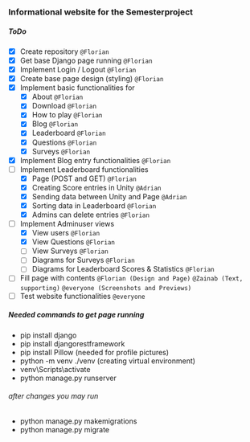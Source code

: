 ### Informational website for the Semesterproject
##### ToDo
- [x] Create repository `@Florian`
- [x] Get base Django page running `@Florian`
- [x] Implement Login / Logout `@Florian`
- [x] Create base page design (styling) `@Florian`
- [x] Implement basic functionalities for
  - [x] About `@Florian`
  - [x] Download `@Florian`
  - [x] How to play `@Florian`
  - [x] Blog `@Florian`
  - [x] Leaderboard `@Florian`
  - [x] Questions `@Florian`
  - [x] Surveys `@Florian`
- [x] Implement Blog entry functionalities `@Florian`
- [ ] Implement Leaderboard functionalities
  - [x] Page (POST and GET) `@Florian`
  - [x] Creating Score entries in Unity `@Adrian`
  - [x] Sending data between Unity and Page `@Adrian`
  - [x] Sorting data in Leaderboard `@Florian`
  - [x] Admins can delete entries `@Florian`
- [ ] Implement Adminuser views
  - [x] View users `@Florian`
  - [x] View Questions `@Florian`
  - [ ] View Surveys `@Florian`
  - [ ] Diagrams for Surveys `@Florian`
  - [ ] Diagrams for Leaderboard Scores & Statistics `@Florian`
- [ ] Fill page with contents `@Florian (Design and Page)` `@Zainab (Text, supporting)` `@everyone (Screenshots and Previews)`
- [ ] Test website functionalities `@everyone`

##### Needed commands to get page running
- pip install django
- pip install djangorestframework
- pip install Pillow (needed for profile pictures)
- python -m venv ./venv (creating virtual environment)
- venv\Scripts\activate
- python manage.py runserver

###### after changes you may run
- python manage.py makemigrations
- python manage.py migrate
